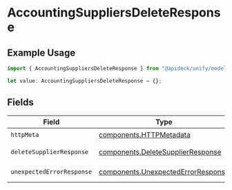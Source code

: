 # AccountingSuppliersDeleteResponse

## Example Usage

```typescript
import { AccountingSuppliersDeleteResponse } from "@apideck/unify/models/operations";

let value: AccountingSuppliersDeleteResponse = {};
```

## Fields

| Field                                                                                    | Type                                                                                     | Required                                                                                 | Description                                                                              |
| ---------------------------------------------------------------------------------------- | ---------------------------------------------------------------------------------------- | ---------------------------------------------------------------------------------------- | ---------------------------------------------------------------------------------------- |
| `httpMeta`                                                                               | [components.HTTPMetadata](../../models/components/httpmetadata.md)                       | :heavy_check_mark:                                                                       | N/A                                                                                      |
| `deleteSupplierResponse`                                                                 | [components.DeleteSupplierResponse](../../models/components/deletesupplierresponse.md)   | :heavy_minus_sign:                                                                       | Supplier deleted                                                                         |
| `unexpectedErrorResponse`                                                                | [components.UnexpectedErrorResponse](../../models/components/unexpectederrorresponse.md) | :heavy_minus_sign:                                                                       | Unexpected error                                                                         |